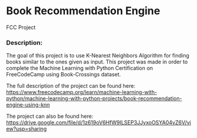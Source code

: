 # Book Recommendation Engine
 FCC Project
 
### Description:
The goal of this project is to use K-Nearest Neighbors Algorithm for finding books similar to the ones given as input. This project was made in order to complete the Machine Learning with Python Certification on FreeCodeCamp using Book-Crossings dataset.

The full description of the project can be found here: https://www.freecodecamp.org/learn/machine-learning-with-python/machine-learning-with-python-projects/book-recommendation-engine-using-knn

The project can also be found here: https://drive.google.com/file/d/1z619oV6HfW9ILSEP3JJyxoOSYA04vZ6V/view?usp=sharing

